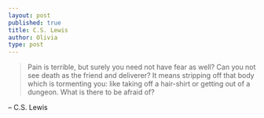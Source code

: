 ```yaml
---
layout: post
published: true
title: C.S. Lewis
author: Olivia
type: post
---
```


> Pain is terrible, but surely you need not have fear as well? Can you not see death as the friend and deliverer? It means stripping off that body which is tormenting you: like taking off a hair-shirt or getting out of a dungeon. What is there to be afraid of?

– C.S. Lewis